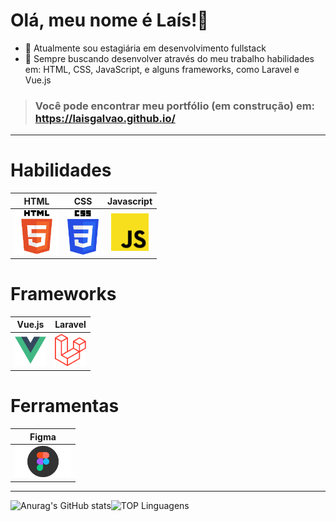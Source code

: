 Olá, meu nome é Laís!👋
=============================

- 🔭 Atualmente sou estagiária em desenvolvimento fullstack 
- 🌱 Sempre buscando desenvolver através do meu trabalho habilidades em: HTML, CSS, JavaScript, e alguns frameworks, como Laravel e Vue.js 

> ### Você pode encontrar meu portfólio (em construção) em: https://laisgalvao.github.io/ 
 ____________________________________________

# Habilidades

| HTML |  CSS  | Javascript |
|  :--: | :--: |  :--: |
|<img src="images/html-img.png" width="70">|<img src="images/css3-img.png" width="50">|<img src="images/js-img.png" width="60"> |

# Frameworks
| Vue.js | Laravel |
|  :--:  |  :--:   |
|<img src="images/vuejs-img.png" width="50">|<img src="images/laravel-img.png" width="50">| 

# Ferramentas

| Figma |
|  :--:  |
|<img src="images/figma-img.png" width="90">| |
_______________________________________

![Anurag's GitHub stats](https://github-readme-stats.vercel.app/api?username=LaisGalvao&show_icons=true&theme=synthwave)![TOP Linguagens](https://github-readme-stats.vercel.app/api/top-langs/?username=LaisGalvao&layout=compact&theme=synthwave)  
